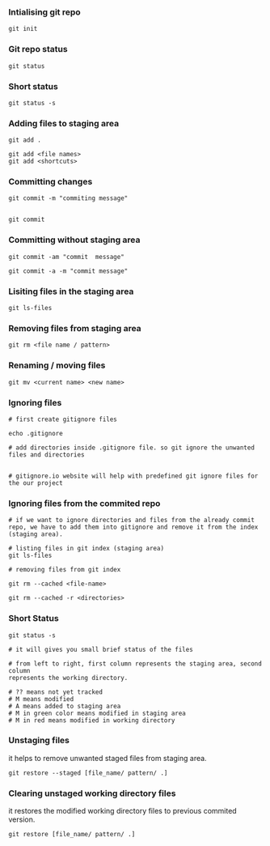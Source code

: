 
### Intialising git repo
```
git init
```


### Git repo status
```
git status
```

### Short status
```
git status -s
```

### Adding files to staging area
```
git add .  

git add <file names>
git add <shortcuts>
```

### Committing changes
```
git commit -m "commiting message"


git commit 
```

### Committing without staging area
```
git commit -am "commit  message"

git commit -a -m "commit message"
```

### Lisiting files in the staging area
```
git ls-files
```


### Removing files from staging area
```
git rm <file name / pattern>

```

### Renaming / moving files
```
git mv <current name> <new name>
```

### Ignoring files
```
# first create gitignore files

echo .gitignore

# add directories inside .gitignore file. so git ignore the unwanted files and directories


# gitignore.io website will help with predefined git ignore files for the our project

```

### Ignoring files from the commited repo

```
# if we want to ignore directories and files from the already commit repo, we have to add them into gitignore and remove it from the index (staging area).

# listing files in git index (staging area)
git ls-files 

# removing files from git index

git rm --cached <file-name>

git rm --cached -r <directories>
```

### Short Status

```
git status -s

# it will gives you small brief status of the files

# from left to right, first column represents the staging area, second column 
represents the working directory.

# ?? means not yet tracked
# M means modified
# A means added to staging area
# M in green color means modified in staging area
# M in red means modified in working directory

```

### Unstaging files

it helps to remove unwanted staged files from staging area.

```
git restore --staged [file_name/ pattern/ .]
```

### Clearing unstaged working directory files

it restores the modified working directory files to previous commited version.

```
git restore [file_name/ pattern/ .]
```
